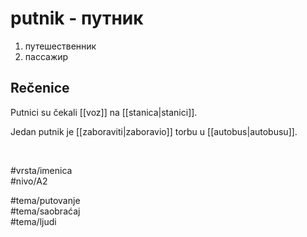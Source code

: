 # putnik - путник

1. путешественник  
2. пассажир

## Rečenice

Putnici su čekali [[voz]] na [[stanica|stanici]].

Jedan putnik je [[zaboraviti|zaboravio]] torbu u [[autobus|autobusu]].

<br>

#vrsta/imenica  
#nivo/A2  

#tema/putovanje  
#tema/saobraćaj  
#tema/ljudi  
